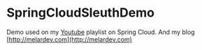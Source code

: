 # SpringCloudSleuthDemo
Demo used on my [Youtube](https://youtube.com/melardev) playlist on Spring Cloud. And my blog [http://melardev.com](http://melardev.com)
